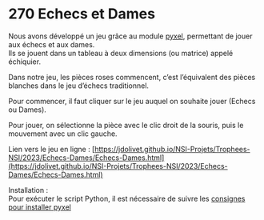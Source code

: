 # 270 Echecs et Dames

Nous avons développé un jeu grâce au module [pyxel](https://github.com/kitao/pyxel/blob/main/docs/README.fr.md), permettant de jouer aux échecs et aux dames.  
Ils se jouent dans un tableau à deux dimensions (ou matrice) appelé échiquier.  

Dans notre jeu, les pièces roses commencent, c’est l’équivalent des pièces blanches dans le jeu d’échecs traditionnel.  

Pour commencer, il faut cliquer sur le jeu auquel on souhaite jouer (Echecs ou Dames).

Pour jouer, on sélectionne la pièce avec le clic droit de la souris, puis le mouvement avec un clic gauche.

Lien vers le jeu en ligne : [https://jdolivet.github.io/NSI-Projets/Trophees-NSI/2023/Echecs-Dames/Echecs-Dames.html](https://jdolivet.github.io/NSI-Projets/Trophees-NSI/2023/Echecs-Dames/Echecs-Dames.html)

Installation :  
Pour exécuter le script Python, il est nécessaire de suivre les [consignes pour installer pyxel](https://github.com/kitao/pyxel/blob/main/docs/README.fr.md#comment-installer)

